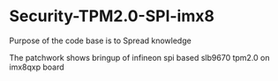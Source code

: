 # Security-TPM2.0-SPI-imx8

Purpose of the code base is to Spread knowledge

The patchwork shows bringup of infineon spi based slb9670 tpm2.0 on imx8qxp board



